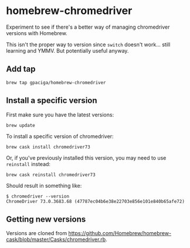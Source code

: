 # homebrew-chromedriver

Experiment to see if there's a better way of managing chromedriver versions with Homebrew.

This isn't the proper way to version since `switch` doesn't work... still learning and YMMV. But potentially useful anyway.

## Add tap

```
brew tap gpaciga/homebrew-chromedriver
```

## Install a specific version

First make sure you have the latest versions:

```
brew update
```

To install a specific version of chromedriver:

```
brew cask install chromedriver73
```

Or, if you've previously installed this version, you may need to use `reinstall` instead:

```
brew cask reinstall chromedriver73
```

Should result in something like:

```
$ chromedriver --version
ChromeDriver 73.0.3683.68 (47787ec04b6e38e22703e856e101e840b65afe72)
```

## Getting new versions

Versions are cloned from <https://github.com/Homebrew/homebrew-cask/blob/master/Casks/chromedriver.rb>.

